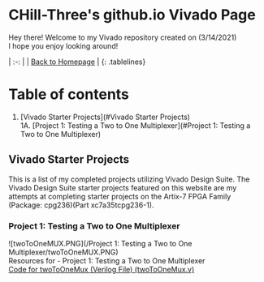 <!-- Quick Notes -->
<!-- 1). To break lines: do two spaces after the line or do <br/> -->

<!-- Title -->
# CHill-Three's github.io Vivado Page
Hey there! Welcome to my Vivado repository created on (3/14/2021)<br/>
I hope you enjoy looking around!<br/>
<!-- Table of Contents (TITLES) -->

<!-- Home Button (Home) -->
<style>
.tablelines table, .tablelines td, .tablelines th {
        border: 2px solid black;
        }
</style>
| :-: |
| [Back to Homepage](https://chill-three.github.io/) |
{: .tablelines}

# Table of contents
1. [Vivado Starter Projects](#Vivado Starter Projects)<br/>
  1A. [Project 1: Testing a Two to One Multiplexer](#Project 1: Testing a Two to One Multiplexer)<br/>
<!-- Table of Contents (BODY) -->

<!-- Vivado -->
## Vivado Starter Projects <a name="Vivado Starter Projects"></a>
This is a list of my completed projects utilizing Vivado Design Suite. The Vivado Design Suite starter projects featured on this website are my attempts at completing starter projects on the Artix-7 FPGA Family (Package: cpg236)(Part xc7a35tcpg236-1).

<!-- Project 1: Starter schematic to code (SUB-PARA) -->
### Project 1: Testing a Two to One Multiplexer <a name="Project 1: Testing a Two to One Multiplexer"></a>
![twoToOneMUX.PNG](/Project 1: Testing a Two to One Multiplexer/twoToOneMUX.PNG)<br/>
Resources for - Project 1: Testing a Two to One Multiplexer<br/>
[Code for twoToOneMux (Verilog File) (twoToOneMux.v)](https://github.com/CHill-Three/vivado.github.io/blob/master/Project%201:%20Testing%20a%20Two%20to%20One%20Multiplexer/twoToOneMux.v)<br/>

